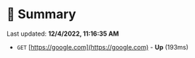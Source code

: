 # 📖 Summary
Last updated: **12/4/2022, 11:16:35 AM**

- `GET` [https://google.com](https://google.com) - **Up** (193ms)
